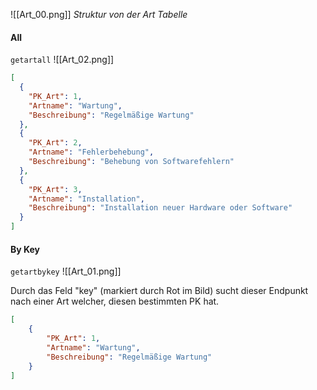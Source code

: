 ![[Art_00.png]]
*Struktur von der Art Tabelle*

#### All
`getartall`
![[Art_02.png]]

```json  title:"Beispiel Ausgabe"
[
  {
    "PK_Art": 1,
    "Artname": "Wartung",
    "Beschreibung": "Regelmäßige Wartung"
  },
  {
    "PK_Art": 2,
    "Artname": "Fehlerbehebung",
    "Beschreibung": "Behebung von Softwarefehlern"
  },
  {
    "PK_Art": 3,
    "Artname": "Installation",
    "Beschreibung": "Installation neuer Hardware oder Software"
  }
]
```
#### By Key
`getartbykey`
![[Art_01.png]]

Durch das Feld "key" (markiert durch Rot im Bild) sucht dieser Endpunkt nach einer Art welcher, diesen bestimmten PK hat.

```json  title:"Beispiel Ausgabe"
[
	{
		"PK_Art": 1,
		"Artname": "Wartung",
		"Beschreibung": "Regelmäßige Wartung"
	}
]
```